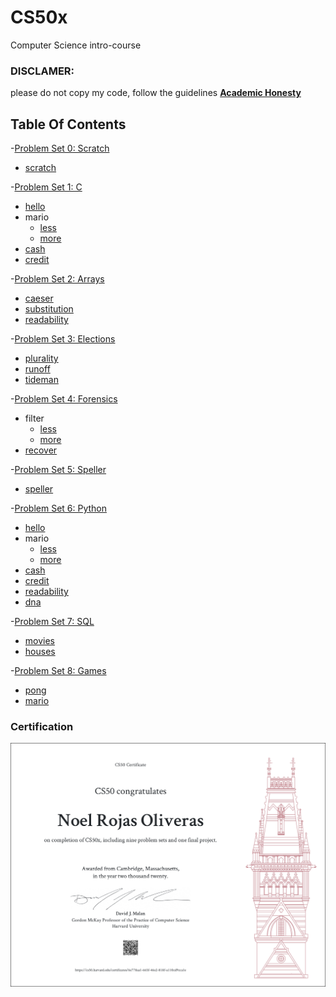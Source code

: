 # CS50x
Computer Science intro-course

### DISCLAMER:
please do not copy my code, follow the guidelines 
[**Academic Honesty**](https://cs50.harvard.edu/x/2020/honesty/)

## Table Of Contents
 
 -[Problem Set 0: Scratch](/CS50x/pset0/) 
  * [scratch](/CS50x/pset0/scratch/)
  
 -[Problem Set 1: C](/CS50x/pset1/) 
  * [hello](/CS50x/pset1/hello)
  * mario 
    + [less](/CS50x/pset1/mario/less)
    + [more](/CS50x/pset1/mario/more)
  * [cash](/CS50x/pset1/cash)
  * [credit](/CS50x/pset1/credit)
  
 -[Problem Set 2: Arrays](/CS50x/pset2/)
  * [caeser](/CS50x/pset2/caeser)
  * [substitution](/CS50x/pset2/substitution)
  * [readability](/CS50x/pset2/readability)
  
 -[Problem Set 3: Elections](/pset3/)
  * [plurality](/CS50x/pset3/plurality/)
  * [runoff](/CS50x/pset3/runoff/)
  * [tideman](/CS50x/pset3/tideman)
  
 -[Problem Set 4: Forensics](/pset4/)
  * filter
    + [less](/CS50x/pset4/filter/less/)
    + [more](/CS50x/pset4/filter/more/)
  * [recover](/CS50x/pset4/recover/)
  
 -[Problem Set 5: Speller](/pset5/)
  * [speller](/CS50x/pset5/speller/)
  
 -[Problem Set 6: Python](/pset6/)
  * [hello](/CS50x/pset6/hello)
  * mario
    + [less](/CS50x/pset6/mario/less/)
    + [more](/CS50x/pset6/mario/more/)
  * [cash](/CS50x/pset6/cash/)
  * [credit](/CS50x/pset6/credit/)
  * [readability](/CS50x/pset6/readability/)
  * [dna](/CS50x/pset6/dna/)
  
 -[Problem Set 7: SQL](/CS50x/pset7/)
  * [movies](/CS50x/pset7/movies/)
  * [houses](/CS50x/pset7/houses/)
  
 -[Problem Set 8: Games](/CS50x/pset8/)
  * [pong](/CS50x/pset8/pong/)
  * [mario](/CS50x/pset8/mario)
  
### Certification
 ![Certification](CS50x.png)
